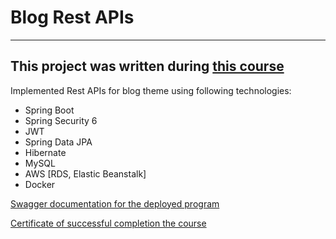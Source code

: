 # Blog Rest APIs
---
This project was written during [this course](https://www.udemy.com/course/building-real-time-rest-apis-with-spring-boot/)
---
Implemented Rest APIs for blog theme using following technologies:
+ Spring Boot 
+ Spring Security 6
+ JWT 
+ Spring Data JPA
+ Hibernate
+ MySQL
+ AWS [RDS, Elastic Beanstalk]
+ Docker

[Swagger documentation for the deployed program](http://myblog-env.eu-west-2.elasticbeanstalk.com/swagger-ui/index.html)

[Сertificate of successful completion the course](https://github.com/MykhailoKlymchuk/blog/blob/master/UC-2fd96c71-f184-4f75-b3d5-c37d46bcbf12.pdf)


